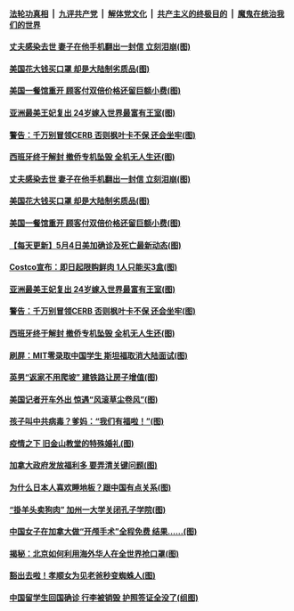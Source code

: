 

####  [法轮功真相](../../../../basic/blob/master/README.md?t=05052201) &nbsp;|&nbsp; [九评共产党](../../../../9ping.md/blob/master/README.md?t=05052201) &nbsp;|&nbsp; [解体党文化](../../../../jtdwh.md/blob/master/README.md?t=05052201)  &nbsp;|&nbsp; [共产主义的终极目的](../../../../gczydzjmd.md/blob/master/README.md?t=05052201) &nbsp;|&nbsp; [魔鬼在统治我们的世界](../../../../mgztzwmdsj.md/blob/master/README.md?t=05052201) 

#### [丈夫感染去世 妻子在他手机翻出一封信 立刻泪崩(图)](../pages/p3/932205.md?t=05052201) 

#### [美国花大钱买口罩 却是大陆制劣质品(图)](../pages/p3/932158.md?t=05052201) 

#### [美国一餐馆重开 顾客付双倍价格还留巨额小费(图)](../pages/p3/932145.md?t=05052201) 

#### [亚洲最美王妃复出 24岁嫁入世界最富有王室(图)](../pages/p3/932118.md?t=05052201) 

#### [警告：千万别冒领CERB 否则枫叶卡不保 还会坐牢(图)](../pages/p3/932117.md?t=05052201) 

#### [西班牙终于解封 撤侨专机坠毁 全机无人生还(图)](../pages/p3/932068.md?t=05052201) 

#### [丈夫感染去世 妻子在他手机翻出一封信 立刻泪崩(图)](../pages/p3/932205.md?t=05052201) 

#### [美国花大钱买口罩 却是大陆制劣质品(图)](../pages/p3/932158.md?t=05052201) 

#### [美国一餐馆重开 顾客付双倍价格还留巨额小费(图)](../pages/p3/932145.md?t=05052201) 

#### [【每天更新】5月4日美加确诊及死亡最新动态(图)](../pages/p3/931800.md?t=05052201) 

#### [Costco宣布：即日起限购鲜肉 1人只能买3盒(图)](../pages/p3/932124.md?t=05052201) 

#### [亚洲最美王妃复出 24岁嫁入世界最富有王室(图)](../pages/p3/932118.md?t=05052201) 

#### [警告：千万别冒领CERB 否则枫叶卡不保 还会坐牢(图)](../pages/p3/932117.md?t=05052201) 

#### [西班牙终于解封 撤侨专机坠毁 全机无人生还(图)](../pages/p3/932068.md?t=05052201) 

#### [刷屏：MIT零录取中国学生 斯坦福取消大陆面试(图)](../pages/p3/932062.md?t=05052201) 

#### [英男“返家不用爬坡” 建铁路让房子增值(图)](../pages/p3/932060.md?t=05052201) 

#### [美国记者开车外出 惊遇“风滚草尘卷风”(图)](../pages/p3/932058.md?t=05052201) 

#### [孩子叫中共病毒？爹妈：“我们有福啦！”(图)](../pages/p3/932032.md?t=05052201) 

#### [疫情之下 旧金山教堂的特殊婚礼(图)](../pages/p3/932034.md?t=05052201) 

#### [加拿大政府发放福利多 要弄清关键问题(图)](../pages/p3/931962.md?t=05052201) 

#### [为什么日本人喜欢睡地板？跟中国有点关系(图)](../pages/p3/931959.md?t=05052201) 

#### [“掛羊头卖狗肉” 加州一大学关闭孔子学院(图)](../pages/p3/931951.md?t=05052201) 

#### [中国女子在加拿大做“开颅手术”全程免费 结果……(图)](../pages/p3/931945.md?t=05052201) 

#### [揭秘：北京如何利用海外华人在全世界抢口罩(图)](../pages/p3/931946.md?t=05052201) 

#### [豁出去啦！孝顺女为见老爸秒变蜘蛛人(图)](../pages/p3/931932.md?t=05052201) 

#### [中国留学生回国确诊 行李被销毁 护照签证全没了(组图)](../pages/p3/931854.md?t=05052201) 

